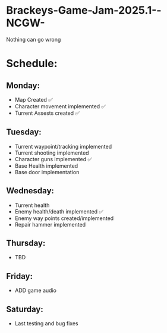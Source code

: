 # Brackeys-Game-Jam-2025.1--NCGW-
 Nothing can go wrong

# Schedule: 

## Monday:
* Map Created ✅
* Character movement implemented ✅
* Turrent Assests created ✅

## Tuesday:
* Turrent waypoint/tracking implemented
* Turrent shooting implemented
* Character guns implemented ✅
* Base Health implemented
* Base door implementation

## Wednesday:
* Turrent health
* Enemy health/death implemented ✅
* Enemy way points created/implemented
* Repair hammer implemented

## Thursday:
* TBD

## Friday:
* ADD game audio

## Saturday:
* Last testing and bug fixes
